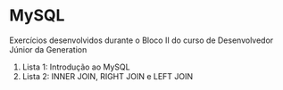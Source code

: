 # MySQL

Exercícios desenvolvidos durante o Bloco II do curso de Desenvolvedor Júnior da Generation

1. Lista 1: Introdução ao MySQL
2. Lista 2: INNER JOIN, RIGHT JOIN e LEFT JOIN

